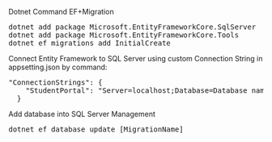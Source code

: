Dotnet Command EF+Migration
<pre>
dotnet add package Microsoft.EntityFrameworkCore.SqlServer
dotnet add package Microsoft.EntityFrameworkCore.Tools
dotnet ef migrations add InitialCreate
</pre>

Connect Entity Framework to SQL Server using custom Connection String in appsetting.json by command:
 <pre>"ConnectionStrings": {
    "StudentPortal": "Server=localhost;Database=Database name;User Id=sa;Password=123456aA@$;Trusted_Connection=False(In MACOS Docker Container);TrustServerCertificate=True"
  }
</pre>

Add database into SQL Server Management
<pre>
dotnet ef database update [MigrationName]
</pre>